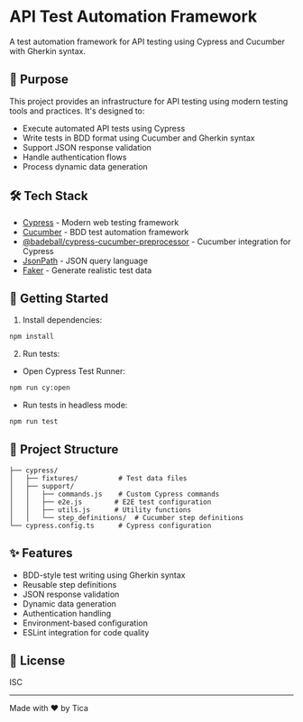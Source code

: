 # API Test Automation Framework

A test automation framework for API testing using Cypress and Cucumber with Gherkin syntax.

## 🎯 Purpose

This project provides an infrastructure for API testing using modern testing tools and practices. It's designed to:
- Execute automated API tests using Cypress
- Write tests in BDD format using Cucumber and Gherkin syntax
- Support JSON response validation
- Handle authentication flows
- Process dynamic data generation

## 🛠️ Tech Stack

- [Cypress](https://www.cypress.io/) - Modern web testing framework
- [Cucumber](https://cucumber.io/) - BDD test automation framework
- [@badeball/cypress-cucumber-preprocessor](https://github.com/badeball/cypress-cucumber-preprocessor) - Cucumber integration for Cypress
- [JsonPath](https://www.npmjs.com/package/jsonpath) - JSON query language
- [Faker](https://www.npmjs.com/package/@faker-js/faker) - Generate realistic test data

## 🚀 Getting Started

1. Install dependencies:
```bash
npm install
```

2. Run tests:
- Open Cypress Test Runner:
```bash
npm run cy:open
```
- Run tests in headless mode:
```bash
npm run test
```

## 📁 Project Structure

```
├── cypress/
│   ├── fixtures/          # Test data files
│   ├── support/
│   │   ├── commands.js    # Custom Cypress commands
│   │   ├── e2e.js        # E2E test configuration
│   │   ├── utils.js      # Utility functions
│   │   └── step_definitions/  # Cucumber step definitions
└── cypress.config.ts      # Cypress configuration
```

## ✨ Features

- BDD-style test writing using Gherkin syntax
- Reusable step definitions
- JSON response validation
- Dynamic data generation
- Authentication handling
- Environment-based configuration
- ESLint integration for code quality

## 📝 License

ISC

---

Made with ❤️ by Tica
